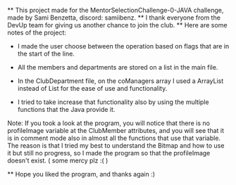 ** This project made for the MentorSelectionChallenge-0-JAVA challenge, made by Sami Benzetta, discord: samiibenz.
** I thank everyone from the DevUp team for giving us another chance to join the club.
** Here are some notes of the project:

- I made the user choose between the operation based on flags that are in the start of the line.

- All the members and departments are stored on a list in the main file.

- In the ClubDepartment file, on the coManagers array I used a ArrayList instead of List for the ease of use and functionality.

- I tried to take increase that functionality also by using the multiple functions that the Java provide it.

Note: If you took a look at the program, you will notice that there is no profileImage variable at the ClubMember attributes, and you will see that it is in comment mode also in almost all the functions that use that variable.
      The reason is that I tried my best to understand the Bitmap and how to use it but still no progress, so I made the program so that the profileImage doesn't exist. ( some mercy plz :( )

** Hope you liked the program, and thanks again :)
